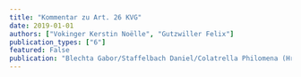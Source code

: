 ```yaml
---
title: "Kommentar zu Art. 26 KVG"
date: 2019-01-01
authors: ["Vokinger Kerstin Noëlle", "Gutzwiller Felix"] 
publication_types: ["6"]
featured: False
publication: "Blechta Gabor/Staffelbach Daniel/Colatrella Philomena (Hrsg.), Basler Kommentar zum Krankenversicherungsgesetz, Basel "
---
```

